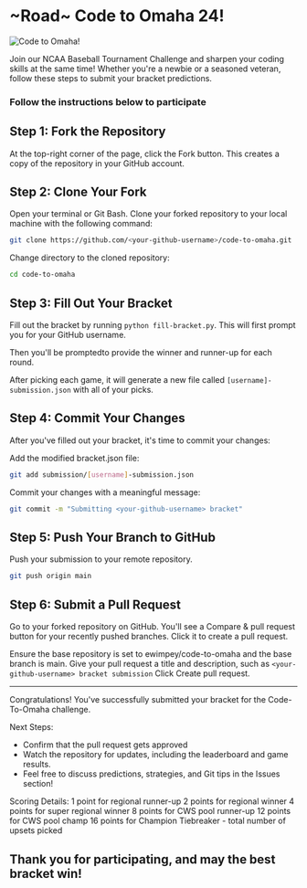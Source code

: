# ~Road~ Code to Omaha 24!
![Code to Omaha!](/helpers/code-to-omaha.jpg)

Join our NCAA Baseball Tournament Challenge and sharpen your coding skills at the same time! Whether you're a newbie or a seasoned veteran, follow these steps to submit your bracket predictions.

### Follow the instructions below to participate

## Step 1: Fork the Repository
At the top-right corner of the page, click the Fork button. This creates a copy of the repository in your GitHub account.

## Step 2: Clone Your Fork
Open your terminal or Git Bash.
Clone your forked repository to your local machine with the following command:

```sh
git clone https://github.com/<your-github-username>/code-to-omaha.git
```

Change directory to the cloned repository:
```sh
cd code-to-omaha
```

## Step 3: Fill Out Your Bracket

Fill out the bracket by running `python fill-bracket.py`.
This will first prompt you for your GitHub username.

Then you'll be promptedto provide the winner and runner-up for each round. 

After picking each game, it will generate a new file called `[username]-submission.json` with all of your picks.

## Step 4: Commit Your Changes
After you've filled out your bracket, it's time to commit your changes:

Add the modified bracket.json file:
```sh
git add submission/[username]-submission.json
```
Commit your changes with a meaningful message:
```sh
git commit -m "Submitting <your-github-username> bracket"
```

## Step 5: Push Your Branch to GitHub
Push your submission to your remote repository.

```sh
git push origin main
```

## Step 6: Submit a Pull Request
Go to your forked repository on GitHub.
You'll see a Compare & pull request button for your recently pushed branches. Click it to create a pull request.

Ensure the base repository is set to ewimpey/code-to-omaha and the base branch is main.
Give your pull request a title and description, such as `<your-github-username> bracket submission`
Click Create pull request.

***
Congratulations! You've successfully submitted your bracket for the Code-To-Omaha challenge.

Next Steps:
* Confirm that the pull request gets approved
* Watch the repository for updates, including the leaderboard and game results.
* Feel free to discuss predictions, strategies, and Git tips in the Issues section!

Scoring Details:
1 point for regional runner-up
2 points for regional winner
4 points for super regional winner
8 points for CWS pool runner-up
12 points for CWS pool champ
16 points for Champion
Tiebreaker - total number of upsets picked

## Thank you for participating, and may the best bracket win!
